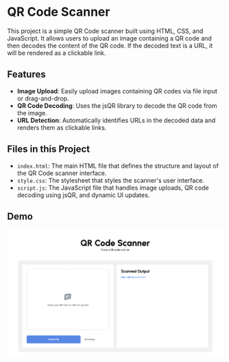 # QR Code Scanner

This project is a simple QR Code scanner built using HTML, CSS, and JavaScript. It allows users to upload an image containing a QR code and then decodes the content of the QR code. If the decoded text is a URL, it will be rendered as a clickable link.

## Features

- **Image Upload**: Easily upload images containing QR codes via file input or drag-and-drop.
- **QR Code Decoding**: Uses the jsQR library to decode the QR code from the image.
- **URL Detection**: Automatically identifies URLs in the decoded data and renders them as clickable links.

## Files in this Project

- `index.html`: The main HTML file that defines the structure and layout of the QR Code scanner interface.
- `style.css`: The stylesheet that styles the scanner's user interface.
- `script.js`: The JavaScript file that handles image uploads, QR code decoding using jsQR, and dynamic UI updates.

## Demo

![QR Code Scanner Sample](sample.png)
